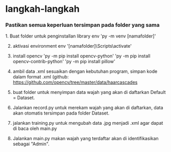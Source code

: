 <h1> langkah-langkah</h1>
<h3> Pastikan semua keperluan tersimpan pada folder yang sama</h3>
<p>
1. Buat folder untuk penginstallan library env
	'py -m venv [namafolder]'

2. aktivasi environment env
	'[namafolder]\Scripts\activate'

3. install opencv
	'py -m pip install opencv-python'
	'py -m pip install opencv-contrib-python'
	'py -m pip install pillow'

4. ambil data .xml sesuaikan dengan kebutuhan program, simpan kode dalam
  format .xml (github: https://github.com/opencv/tree/master/data/haarcascades

5. buat folder untuk menyimpan data wajah yang akan di daftarkan Default = Dataset.

6. Jalankan record.py untuk merekam wajah yang akan di daftarkan, data akan otomatis tersimpan pada folder Dataset.

7. jalankan training.py untuk mengubah data .jpg menjadi .xml agar dapat di baca oleh main.py

8. Jalankan main.py makan wajah yang terdaftar akan di identifikasikan sebagai "Admin".

</p>

